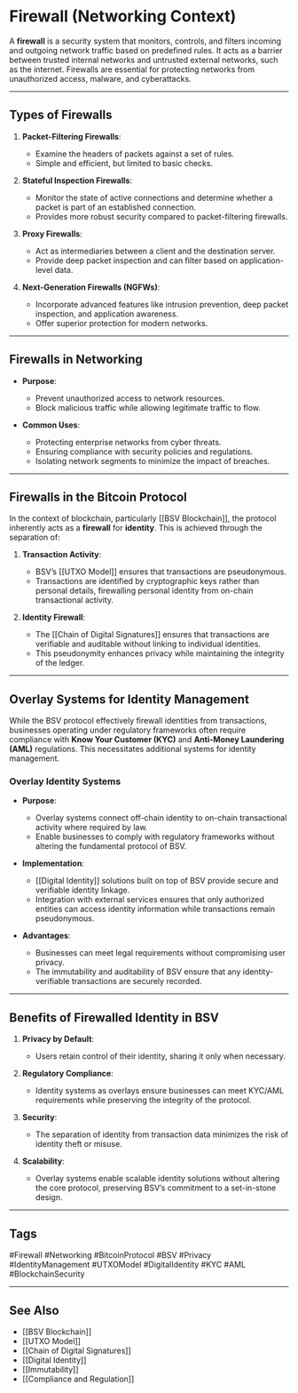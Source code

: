 # Firewall (Networking Context)

A **firewall** is a security system that monitors, controls, and filters incoming and outgoing network traffic based on predefined rules. It acts as a barrier between trusted internal networks and untrusted external networks, such as the internet. Firewalls are essential for protecting networks from unauthorized access, malware, and cyberattacks.

---

## Types of Firewalls

1. **Packet-Filtering Firewalls**:
   - Examine the headers of packets against a set of rules.
   - Simple and efficient, but limited to basic checks.

2. **Stateful Inspection Firewalls**:
   - Monitor the state of active connections and determine whether a packet is part of an established connection.
   - Provides more robust security compared to packet-filtering firewalls.

3. **Proxy Firewalls**:
   - Act as intermediaries between a client and the destination server.
   - Provide deep packet inspection and can filter based on application-level data.

4. **Next-Generation Firewalls (NGFWs)**:
   - Incorporate advanced features like intrusion prevention, deep packet inspection, and application awareness.
   - Offer superior protection for modern networks.

---

## Firewalls in Networking

- **Purpose**:
  - Prevent unauthorized access to network resources.
  - Block malicious traffic while allowing legitimate traffic to flow.
  
- **Common Uses**:
  - Protecting enterprise networks from cyber threats.
  - Ensuring compliance with security policies and regulations.
  - Isolating network segments to minimize the impact of breaches.

---

## Firewalls in the Bitcoin Protocol

In the context of blockchain, particularly [[BSV Blockchain]], the protocol inherently acts as a **firewall** for **identity**. This is achieved through the separation of:

1. **Transaction Activity**:
   - BSV’s [[UTXO Model]] ensures that transactions are pseudonymous.
   - Transactions are identified by cryptographic keys rather than personal details, firewalling personal identity from on-chain transactional activity.

2. **Identity Firewall**:
   - The [[Chain of Digital Signatures]] ensures that transactions are verifiable and auditable without linking to individual identities.
   - This pseudonymity enhances privacy while maintaining the integrity of the ledger.

---

## Overlay Systems for Identity Management

While the BSV protocol effectively firewall identities from transactions, businesses operating under regulatory frameworks often require compliance with **Know Your Customer (KYC)** and **Anti-Money Laundering (AML)** regulations. This necessitates additional systems for identity management.

### Overlay Identity Systems
- **Purpose**:
  - Overlay systems connect off-chain identity to on-chain transactional activity where required by law.
  - Enable businesses to comply with regulatory frameworks without altering the fundamental protocol of BSV.

- **Implementation**:
  - [[Digital Identity]] solutions built on top of BSV provide secure and verifiable identity linkage.
  - Integration with external services ensures that only authorized entities can access identity information while transactions remain pseudonymous.

- **Advantages**:
  - Businesses can meet legal requirements without compromising user privacy.
  - The immutability and auditability of BSV ensure that any identity-verifiable transactions are securely recorded.

---

## Benefits of Firewalled Identity in BSV

1. **Privacy by Default**:
   - Users retain control of their identity, sharing it only when necessary.

2. **Regulatory Compliance**:
   - Identity systems as overlays ensure businesses can meet KYC/AML requirements while preserving the integrity of the protocol.

3. **Security**:
   - The separation of identity from transaction data minimizes the risk of identity theft or misuse.

4. **Scalability**:
   - Overlay systems enable scalable identity solutions without altering the core protocol, preserving BSV’s commitment to a set-in-stone design.

---

## Tags

#Firewall #Networking #BitcoinProtocol #BSV #Privacy #IdentityManagement #UTXOModel #DigitalIdentity #KYC #AML #BlockchainSecurity

---

## See Also

- [[BSV Blockchain]]
- [[UTXO Model]]
- [[Chain of Digital Signatures]]
- [[Digital Identity]]
- [[Immutability]]
- [[Compliance and Regulation]]
